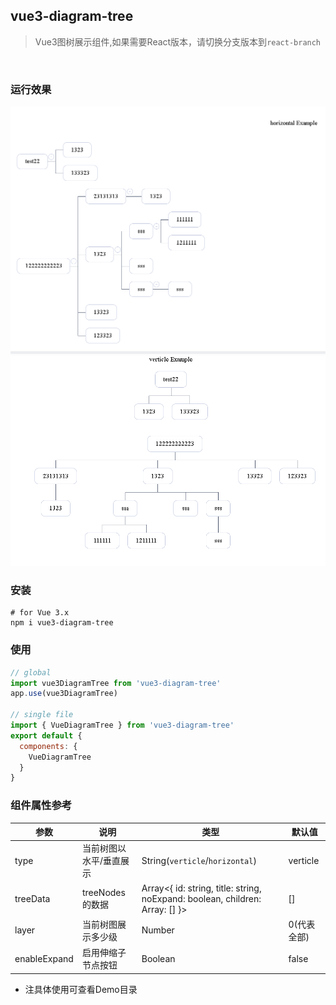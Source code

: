## vue3-diagram-tree
> Vue3图树展示组件,如果需要React版本，请切换分支版本到```react-branch```

<br/>

### 运行效果
![垂直树Demo](./resource/verticle.png)
![水平树Demo](./resource/horizonal.png)

### 安装 
```shell
# for Vue 3.x
npm i vue3-diagram-tree
```

### 使用
```js
// global
import vue3DiagramTree from 'vue3-diagram-tree'
app.use(vue3DiagramTree)

// single file
import { VueDiagramTree } from 'vue3-diagram-tree'
export default {
  components: {
    VueDiagramTree
  }
}
```

### 组件属性参考
|参数               |   说明                     |类型                                 | 默认值   |
|----               |   -------                  |------                               | ----     |
|type               |  当前树图以水平/垂直展示   | String(``verticle``/``horizontal``) | verticle |
|treeData           |  treeNodes的数据           | Array<{ id: string, title: string, noExpand: boolean, children: Array: [] }> | [] |verticle |
|layer               |  当前树图展示多少级    | Number | 0(代表全部) |
|enableExpand        |  启用伸缩子节点按钮    | Boolean | false |

* 注具体使用可查看Demo目录
